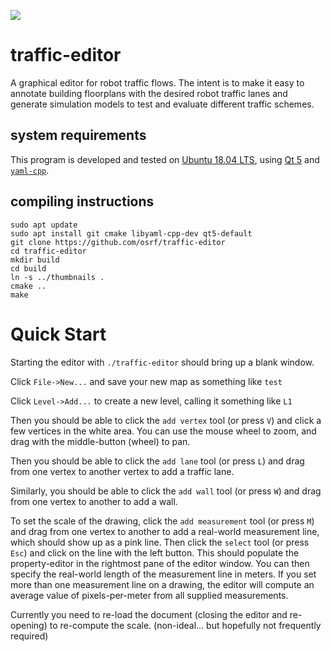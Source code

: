 ![](https://github.com/osrf/traffic-editor/workflows/ci/badge.svg)

# traffic-editor
A graphical editor for robot traffic flows. The intent is to make it easy
to annotate building floorplans with the desired robot traffic lanes and
generate simulation models to test and evaluate different traffic schemes.

## system requirements

This program is developed and tested on
[Ubuntu 18.04 LTS](http://releases.ubuntu.com/18.04/), using
[Qt 5](https://doc.qt.io/qt-5/qt5-intro.html) and
[`yaml-cpp`](https://github.com/jbeder/yaml-cpp).

## compiling instructions
```
sudo apt update
sudo apt install git cmake libyaml-cpp-dev qt5-default
git clone https://github.com/osrf/traffic-editor
cd traffic-editor
mkdir build
cd build
ln -s ../thumbnails .
cmake ..
make
```

# Quick Start

Starting the editor with `./traffic-editor` should bring up a blank window.

Click `File->New...` and save your new map as something like `test`

Click `Level->Add...` to create a new level, calling it something like `L1`

Then you should be able to click the `add vertex` tool (or press `V`) and
click a few vertices in the white area. You can use the mouse wheel to zoom,
and drag with the middle-button (wheel) to pan.

Then you should be able to click the `add lane` tool (or press `L`) and
drag from one vertex to another vertex to add a traffic lane.

Similarly, you should be able to click the `add wall` tool (or press `W`) and
drag from one vertex to another to add a wall.

To set the scale of the drawing, click the `add measurement` tool (or
press `M`) and drag from one vertex to another to add a real-world measurement
line, which should show up as a pink line. Then click the `select` tool (or
press `Esc`) and click on the line with the left button. This should populate
the property-editor in the rightmost pane of the editor window. You can then
specify the real-world length of the measurement line in meters. If you set
more than one measurement line on a drawing, the editor will compute an average
value of pixels-per-meter from all supplied measurements.

Currently you need to re-load the document (closing the editor and re-opening)
to re-compute the scale. (non-ideal... but hopefully not frequently required)
